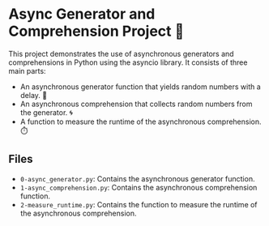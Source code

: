# Async Generator and Comprehension Project 🚀

This project demonstrates the use of asynchronous generators and comprehensions in Python using the asyncio library. It consists of three main parts:

- An asynchronous generator function that yields random numbers with a delay. 🔁
- An asynchronous comprehension that collects random numbers from the generator. 🌀
- A function to measure the runtime of the asynchronous comprehension. ⏱️

## Files
- `0-async_generator.py`: Contains the asynchronous generator function.
- `1-async_comprehension.py`: Contains the asynchronous comprehension function.
- `2-measure_runtime.py`: Contains the function to measure the runtime of the asynchronous comprehension.